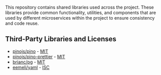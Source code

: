 This repository contains shared libraries used across the project. These libraries provide common functionality, utilities, and components that are used by different microservices within the project to ensure consistency and code reuse.

## Third-Party Libraries and Licenses

- [pinojs/pino](https://github.com/pinojs/pino) - [MIT](https://github.com/pinojs/pino/blob/main/LICENSE)
- [pinojs/pino-prettier](https://github.com/pinojs/pino-pretty) - [MIT](https://github.com/pinojs/pino-pretty/blob/master/LICENSE)
- [brianc/pg](https://github.com/brianc/node-postgres) - [MIT](https://github.com/brianc/node-postgres/blob/master/LICENSE)
- [eemeli/yaml](https://github.com/eemeli/yaml) - [ISC](https://github.com/eemeli/yaml/blob/main/LICENSE)
